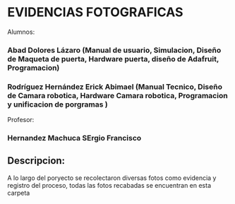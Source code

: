 # EVIDENCIAS FOTOGRAFICAS
Alumnos:
### Abad Dolores Lázaro  (Manual de usuario, Simulacion, Diseño de Maqueta de puerta, Hardware puerta, diseño de Adafruit, Programacion)
### Rodríguez Hernández Erick Abimael (Manual Tecnico, Diseño de Camara robotica, Hardware Camara robotica, Programacion y unificacion de porgramas )
Profesor:
### Hernandez Machuca SErgio Francisco 

## Descripcion:
A lo largo del poryecto se recolectaron diversas fotos como evidencia y registro del proceso, todas las fotos recabadas se encuentran en esta carpeta
